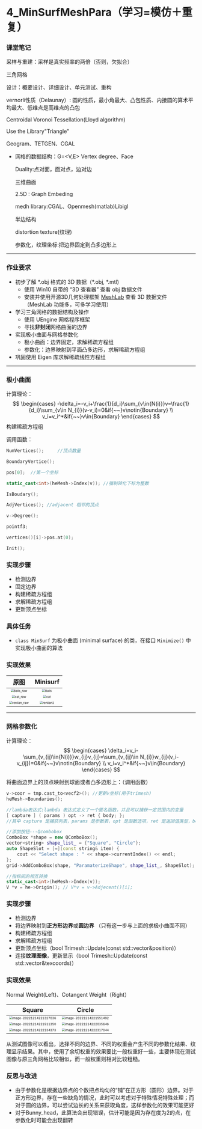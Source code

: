 # 4_MinSurfMeshPara（学习=模仿＋重复）

### 课堂笔记

采样与重建：采样是真实频率的两倍（否则，欠拟合）

三角网格

设计：概要设计、详细设计、单元测试、重构

vernorli性质（Delaunay）: 圆的性质，最小角最大、凸包性质、内接圆的算术平均最大、低维点是高维点的凸包

Centroidal Voronoi Tessellation(Lloyd algorithm)

Use the Library"Triangle"

Geogram、TETGEN、CGAL

* 网格的数据结构：G=<V,E> Vertex degree、Face

  Duality:点对面，面对点，边对边

  

  三维曲面

  2.5D : Graph Embeding

  medh library:CGAL、Openmesh(matlab)Libigl

  半边结构

  distortion texture(纹理)

  参数化，纹理坐标:把边界固定到凸多边形上
  
---

### 作业要求

- 初步了解 \*.obj 格式的 3D 数据（\*.obj, \*.mtl)  
  - 使用 Win10 自带的 “3D 查看器” 查看 obj 数据文件
  - 安装并使用开源3D几何处理框架 [MeshLab](http://www.meshlab.net) 查看 3D 数据文件 （MeshLab 功能多，可多学习使用）
- 学习三角网格的数据结构及操作
  - 使用 UEngine 网格程序框架
  - 寻找**非封闭**网格曲面的边界
- 实现极小曲面与网格参数化
  - 极小曲面：边界固定，求解稀疏方程组
  - 参数化：边界映射到平面凸多边形，求解稀疏方程组
- 巩固使用 Eigen 库求解稀疏线性方程组

---

### 极小曲面

计算理论：
$$
\begin{cases}
-\delta_i=-v_i+\frac{1}{d_i}\sum_{v\in{N(i)}}v=\frac{1}{d_i}\sum_{v\in N_{i}}(v-v_i)=0&if{~~}v\notin{Boundary}
\\
v_i=v_i^*&if{~~}v\in{Boundary}
\end{cases}
$$
构建稀疏方程组

调用函数：

```C++
NumVertices();     //顶点数量

BoundaryVertice();

pos[0];  //第一个坐标

static_cast<int>(heMesh->Index(v)); //强制转化下标为整数

IsBoudary();

AdjVertices(); //adjacent 相邻的顶点

v->Degree();

pointf3;

vertices()[i]->pos.at(0);

Init();
```

### 实现步骤

- 检测边界
- 固定边界
- 构建稀疏方程组
- 求解稀疏方程组
- 更新顶点坐标

### 具体任务

- `class MinSurf` 为极小曲面 (minimal surface) 的类，在接口 `Minimize()` 中实现极小曲面的算法

### 实现效果

|                             原图                             |                           Minisurf                           |
| :----------------------------------------------------------: | :----------------------------------------------------------: |
| <img src="C:\Users\Galois\Desktop\picture_4\Minisurf\Balls_raw.png" alt="Balls_raw" style="zoom:50%;" /> | <img src="C:\Users\Galois\Desktop\picture_4\Minisurf\Balls.png" alt="Balls" style="zoom:50%;" /> |
| <img src="C:\Users\Galois\Desktop\picture_4\Minisurf\cat_raw.png" alt="cat_raw" style="zoom:50%;" /> | <img src="C:\Users\Galois\Desktop\picture_4\Minisurf\cat.png" alt="cat" style="zoom:50%;" /> |
| <img src="C:\Users\Galois\Desktop\picture_4\Minisurf\renlian_raw.png" alt="renlian_raw" style="zoom:50%;" /> | <img src="C:\Users\Galois\Desktop\picture_4\Minisurf\renlian2.png" alt="renlian2" style="zoom:50%;" /> |

---

### 网格参数化

计算理论：
$$
\begin{cases}
\delta_i=v_i-\sum_{v_{ij}\in{N(i)}}w_{ij}v_{ij}=\sum_{v_{ij}\in N_{i}}w_{ij}(v_i-v_{ij})=0&if{~~}v\notin{Boundary}
\\
v_i=v_i^*&if{~~}v\in{Boundary}
\end{cases}
$$


将曲面边界上的顶点映射到球面或者凸多边形上：（调用函数）

```c++
v->coor = tmp.cast_to<vecf2>(); //更新v坐标(用于trimesh)
heMesh->Boundaries();

//lambda表达式:lambda 表达式定义了一个匿名函数，并且可以捕获一定范围内的变量
[ capture ] ( params ) opt -> ret { body; };
//其中 capture 是捕获列表，params 是参数表，opt 是函数选项，ret 是返回值类型，body是函数体。

//添加按钮---Qcombobox
ComboBox *shape = new QComboBox();
vector<string> shape_list_ = {"Square", "Circle"};
auto ShapeSlot = [=](const string& item) {
	cout << "Select shape : " << shape->currentIndex() << endl;
};
grid->AddComboBox(shape, "ParamaterizeShape", shape_list_, ShapeSlot);

//指标间的相互转换
static_cast<int>(heMesh->Index(v));
V *v = he->Origin(); // V*v = v->Adjecent()[i];
```



### 实现步骤

- 检测边界
- 将边界映射到**正方形边界**或**圆边界** （只有这一步与上面的求极小曲面不同）
- 构建稀疏方程组
- 求解稀疏方程组
- 更新顶点坐标（bool Trimesh::Update(const std::vector<pointf3>&position)）
- 连接**纹理图像**，更新显示（bool Trimesh::Update(const std::vector<pointf2>&texcoords)）



### 实现效果

Normal Weight(Left)、Cotangent Weight（Right）

|                            Square                            |                            Circle                            |
| :----------------------------------------------------------: | :----------------------------------------------------------: |
| <img src="C:\Users\Galois\AppData\Roaming\Typora\typora-user-images\image-20221214221327036.png" alt="image-20221214221327036" style="zoom: 50%;" /> | <img src="C:\Users\Galois\AppData\Roaming\Typora\typora-user-images\image-20221214221551492.png" alt="image-20221214221551492" style="zoom:50%;" /> |
| <img src="C:\Users\Galois\AppData\Roaming\Typora\typora-user-images\image-20221214221911350.png" alt="image-20221214221911350" style="zoom:50%;" /> | <img src="C:\Users\Galois\AppData\Roaming\Typora\typora-user-images\image-20221214222035646.png" alt="image-20221214222035646" style="zoom:50%;" /> |
| <img src="C:\Users\Galois\AppData\Roaming\Typora\typora-user-images\image-20221214222134373.png" alt="image-20221214222134373" style="zoom:50%;" /> | <img src="C:\Users\Galois\AppData\Roaming\Typora\typora-user-images\image-20221214222317044.png" alt="image-20221214222317044" style="zoom:50%;" /> |

​        从测试图像可以看出，选择不同的边界、不同的权重会产生不同的参数化结果、纹理显示结果。其中，使用了余切权重的效果要比一般权重好一些，主要体现在测试图像与原三角网格比较相似，而一般权重则相对比较粗糙。

### 反思与改进

* 由于参数化是根据边界点的个数把点均匀的“铺”在正方形（圆形）边界。对于正方形边界，存在一些缺角的情况，此时可以考虑对于特殊情况特殊处理；而对于圆的边界，可以尝试边长的关系来获取角度，这样参数化的效果可能更好
* 对于Bunny_head，此算法会出现错误，估计可能是因为存在度为2的点，在参数化时可能会出现翻转